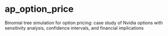 # ap_option_price
Binomial tree simulation for option pricing: case study of Nvidia options with sensitivity analysis, confidence intervals, and financial implications

